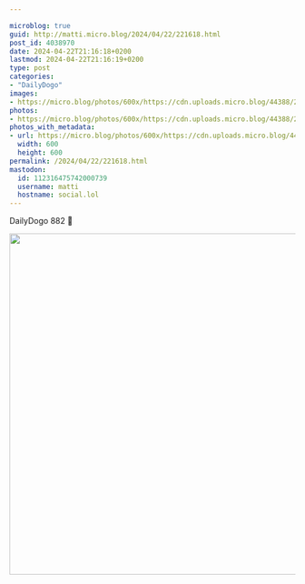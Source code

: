 ```yaml
---

microblog: true
guid: http://matti.micro.blog/2024/04/22/221618.html
post_id: 4038970
date: 2024-04-22T21:16:18+0200
lastmod: 2024-04-22T21:16:19+0200
type: post
categories:
- "DailyDogo"
images:
- https://micro.blog/photos/600x/https://cdn.uploads.micro.blog/44388/2024/29da3401bb194959bf247074b59133b8.jpg
photos:
- https://micro.blog/photos/600x/https://cdn.uploads.micro.blog/44388/2024/29da3401bb194959bf247074b59133b8.jpg
photos_with_metadata:
- url: https://micro.blog/photos/600x/https://cdn.uploads.micro.blog/44388/2024/29da3401bb194959bf247074b59133b8.jpg
  width: 600
  height: 600
permalink: /2024/04/22/221618.html
mastodon:
  id: 112316475742000739
  username: matti
  hostname: social.lol
---
```

DailyDogo 882 🐶

<img src="/media/uploads/2024/29da3401bb194959bf247074b59133b8.jpg" width="600" height="600" alt="" />
